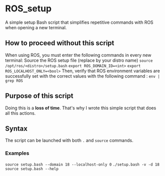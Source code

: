 # ROS_setup
A simple setup Bash script that simplifies repetitive commands with ROS when opening a new terminal.

## How to proceed without this script
When using ROS, you must enter the following commands in every new terminal:
Source the ROS setup file (replace <distro> by your distro name)
`source /opt/ros/<distro>/setup.bash`
`export ROS_DOMAIN_ID=<int>`
`export ROS_LOCALHOST_ONLY=<bool>`
Then, verify that ROS environment variables are successfully set with the correct values with the following command :
`env | grep ROS`

## Purpose of this script
Doing this is a **loss of time**. That's why I wrote this simple script that does all this actions.

## Syntax
The script can be launched with both `.` and `source` commands.

### Examples
  `source setup.bash --domain 18 --localhost-only 0`
  `./setup.bash -v -d 18`
  `source setup.bash --help`
